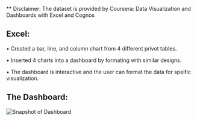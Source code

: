 ** Disclaimer: The dataset is provided by Coursera: Data Visualization and Dashboards with Excel and Cognos

## Excel:

• Created a bar, line, and column chart from 4 different privot tables.

• Inserted 4 charts into a dashboard by formating with similar designs.

• The dashboard is interactive and the user can format the data for speific visualization.

## The Dashboard:

![Snapshot of Dashboard](https://user-images.githubusercontent.com/55895245/103471322-f482d400-4d4c-11eb-8ebd-a6185c3d4e6c.png)

